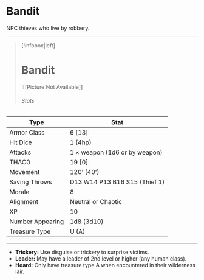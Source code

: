 # Bandit

NPC thieves who live by robbery.

------
> [!infobox|left] 
>  # Bandit 
>  ![[Picture Not Available]] 
>  ###### Stats 
| Type                    | Stat        |
| ---------------- | ------------------------------ |
| Armor Class     | 6 [13]                        |
| Hit Dice         | 1 (4hp)                       |
| Attacks          | 1 × weapon (1d6 or by weapon) |
| THAC0            | 19 [0]                        |
| Movement         | 120’ (40’)                    |
| Saving Throws    | D13 W14 P13 B16 S15 (Thief 1) |
| Morale           | 8                             |
| Alignment        | Neutral or Chaotic            |
| XP               | 10                            |
| Number Appearing | 1d8 (3d10)                    |
| Treasure Type    | U (A)                         |

------

- **Trickery:** Use disguise or trickery to surprise victims.
- **Leader:** May have a leader of 2nd level or higher (any human class).
- **Hoard:** Only have treasure type A when encountered in their wilderness lair.